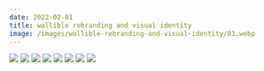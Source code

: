 ```yaml
---
date: 2022-02-01
title: wallible rebranding and visual identity
image: /images/wallible-rebranding-and-visual-identity/01.webp
---
```


![](/images/wallible-rebranding-and-visual-identity/01.webp)
![](/images/wallible-rebranding-and-visual-identity/02.webp)
![](/images/wallible-rebranding-and-visual-identity/03.webp)
![](/images/wallible-rebranding-and-visual-identity/04.webp)
![](/images/wallible-rebranding-and-visual-identity/05.webp)
![](/images/wallible-rebranding-and-visual-identity/06.webp)
![](/images/wallible-rebranding-and-visual-identity/07.webp)
![](/images/wallible-rebranding-and-visual-identity/08.webp)